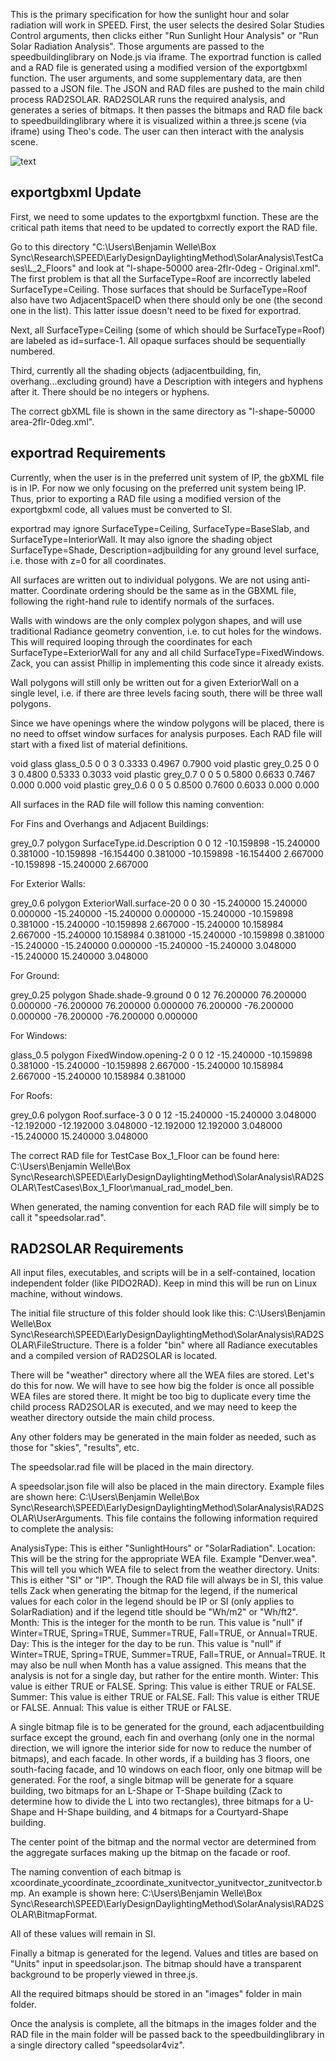 This is the primary specification for how the sunlight hour and solar radiation will work in SPEED. First, the user selects the desired Solar Studies Control arguments, then clicks either "Run Sunlight Hour Analysis" or "Run Solar Radiation Analysis". Those arguments are passed to the speedbuildinglibrary on Node.js via iframe. The exportrad function is called and a RAD file is generated using a modified version of the exportgbxml function. The user arguments, and some supplementary data, are then passed to a JSON file. The JSON and RAD files are pushed to the main child process RAD2SOLAR. RAD2SOLAR runs the required analysis, and generates a series of bitmaps. It then passes the bitmaps and RAD file back to speedbuildinglibrary where it is visualized within a three.js scene (via iframe) using Theo's code. The user can then interact with the analysis scene.

![text](https://github.com/ladybug-tools/spider/blob/master/sandbox/speed-rad2solar-viewer/images/RAD2SOLAR_Workflow.png)

## exportgbxml Update

First, we need to some updates to the exportgbxml function. These are the critical path items that need to be updated to correctly export the RAD file.

Go to this directory "C:\Users\Benjamin Welle\Box Sync\Research\SPEED\EarlyDesignDaylightingMethod\SolarAnalysis\TestCases\L_2_Floors" and look at "l-shape-50000 area-2flr-0deg - Original.xml". The first problem is that all the SurfaceType=Roof are incorrectly labeled SurfaceType=Ceiling. Those surfaces that should be SurfaceType=Roof also have two AdjacentSpaceID when there should only be one (the second one in the list). This latter issue doesn't need to be fixed for exportrad.

Next, all SurfaceType=Ceiling (some of which should be SurfaceType=Roof) are labeled as id=surface-1. All opaque surfaces should be sequentially numbered.

Third, currently all the shading objects (adjacentbuilding, fin, overhang...excluding ground) have a Description with integers and hyphens after it. There should be no integers or hyphens.

The correct gbXML file is shown in the same directory as "l-shape-50000 area-2flr-0deg.xml".

## exportrad Requirements

Currently, when the user is in the preferred unit system of IP, the gbXML file is in IP. For now we only focusing on the preferred unit system being IP. Thus, prior to exporting a RAD file using a modified version of the exportgbxml code, all values must be converted to SI.

exportrad may ignore SurfaceType=Ceiling, SurfaceType=BaseSlab, and SurfaceType=InteriorWall. It may also ignore the shading object SurfaceType=Shade, Description=adjbuilding for any ground level surface, i.e. those with z=0 for all coordinates.

All surfaces are written out to individual polygons. We are not using anti-matter. Coordinate ordering should be the same as in the GBXML file, following the right-hand rule to identify normals of the surfaces.

Walls with windows are the only complex polygon shapes, and will use traditional Radiance geometry convention, i.e. to cut holes for the windows. This will required looping through the coordinates for each SurfaceType=ExteriorWall for any and all child SurfaceType=FixedWindows. Zack, you can assist Phillip in implementing this code since it already exists.

Wall polygons will still only be written out for a given ExteriorWall on a single level, i.e. if there are three levels facing south, there will be three wall polygons.

Since we have openings where the window polygons will be placed, there is no need to offset window surfaces for analysis purposes. 
Each RAD file will start with a fixed list of material definitions. 

void glass glass_0.5
0
0
3 0.3333 0.4967 0.7900
void plastic grey_0.25
0
0
3 0.4800 0.5333 0.3033
void plastic grey_0.7
0
0
5 0.5800 0.6633 0.7467 0.000 0.000
void plastic grey_0.6
0
0
5 0.8500 0.7600 0.6033 0.000 0.000

All surfaces in the RAD file will follow this naming convention:

For Fins and Overhangs and Adjacent Buildings:

grey_0.7 polygon SurfaceType.id.Description
0
0
12
-10.159898 -15.240000 0.381000
-10.159898 -16.154400 0.381000
-10.159898 -16.154400 2.667000
-10.159898 -15.240000 2.667000

For Exterior Walls:

grey_0.6 polygon ExteriorWall.surface-20
0
0
30
-15.240000 15.240000 0.000000
-15.240000 -15.240000 0.000000
-15.240000 -10.159898 0.381000
-15.240000 -10.159898 2.667000
-15.240000 10.158984 2.667000
-15.240000 10.158984 0.381000
-15.240000 -10.159898 0.381000
-15.240000 -15.240000 0.000000
-15.240000 -15.240000 3.048000
-15.240000 15.240000 3.048000

For Ground:

grey_0.25 polygon Shade.shade-9.ground
0
0
12
76.200000 76.200000 0.000000
-76.200000 76.200000 0.000000
76.200000 -76.200000 0.000000
-76.200000 -76.200000 0.000000

For Windows:

glass_0.5 polygon FixedWindow.opening-2
0
0
12
-15.240000 -10.159898 0.381000
-15.240000 -10.159898 2.667000
-15.240000 10.158984 2.667000
-15.240000 10.158984 0.381000

For Roofs:

grey_0.6 polygon Roof.surface-3
0
0
12
-15.240000 -15.240000 3.048000 
-12.192000 -12.192000 3.048000 
-12.192000 12.192000 3.048000 
-15.240000 15.240000 3.048000

The correct RAD file for TestCase Box_1_Floor can be found here: C:\Users\Benjamin Welle\Box Sync\Research\SPEED\EarlyDesignDaylightingMethod\SolarAnalysis\RAD2SOLAR\TestCases\Box_1_Floor\manual_rad_model_ben.

When generated, the naming convention for each RAD file will simply be to call it "speedsolar.rad".

## RAD2SOLAR Requirements

All input files, executables, and scripts will be in a self-contained, location independent folder (like PIDO2RAD). Keep in mind this will be run on Linux machine, without windows. 

The initial file structure of this folder should look like this: C:\Users\Benjamin Welle\Box Sync\Research\SPEED\EarlyDesignDaylightingMethod\SolarAnalysis\RAD2SOLAR\FileStructure. There is a folder "bin" where all Radiance executables and a compiled version of RAD2SOLAR is located.

There will be "weather" directory where all the WEA files are stored. Let's do this for now. We will have to see how big the folder is once all possible WEA files are stored there. It might be too big to duplicate every time the child process RAD2SOLAR is executed, and we may need to keep the weather directory outside the main child process.

Any other folders may be generated in the main folder as needed, such as those for "skies", "results", etc.

The speedsolar.rad file will be placed in the main directory.

A speedsolar.json file will also be placed in the main directory. Example files are shown here: C:\Users\Benjamin Welle\Box Sync\Research\SPEED\EarlyDesignDaylightingMethod\SolarAnalysis\RAD2SOLAR\UserArguments. This file contains the following information required to complete the analysis:

AnalysisType: This is either "SunlightHours" or "SolarRadiation".
Location: This will be the string for the appropriate WEA file. Example "Denver.wea". This will tell you which WEA file to select from the weather directory.
Units: This is either "SI" or "IP". Though the RAD file will always be in SI, this value tells Zack when generating the bitmap for the legend, if the numerical values for each color in the legend should be IP or SI (only applies to SolarRadiation) and if the legend title should be "Wh/m2" or "Wh/ft2".
Month: This is the integer for the month to be run. This value is "null" if Winter=TRUE, Spring=TRUE, Summer=TRUE, Fall=TRUE, or Annual=TRUE.
Day: This is the integer for the day to be run. This value is "null" if Winter=TRUE, Spring=TRUE, Summer=TRUE, Fall=TRUE, or Annual=TRUE. It may also be null when Month has a value assigned. This means that the analysis is not for a single day, but rather for the entire month.
Winter: This value is either TRUE or FALSE.
Spring: This value is either TRUE or FALSE.
Summer: This value is either TRUE or FALSE.
Fall: This value is either TRUE or FALSE.
Annual: This value is either TRUE or FALSE.

A single bitmap file is to be generated for the ground, each adjacentbuilding surface except the ground, each fin and overhang (only one in the normal direction, we will ignore the interior side for now to reduce the number of bitmaps), and each facade. In other words, if a building has 3 floors, one south-facing facade, and 10 windows on each floor, only one bitmap will be generated. For the roof, a single bitmap will be generate for a square building, two bitmaps for an L-Shape or T-Shape building (Zack to determine how to divide the L into two rectangles), three bitmaps for a U-Shape and H-Shape building, and 4 bitmaps for a Courtyard-Shape building.

The center point of the bitmap and the normal vector are determined from the aggregate surfaces making up the bitmap on the facade or roof.

The naming convention of each bitmap is xcoordinate_ycoordinate_zcoordinate_xunitvector_yunitvector_zunitvector.bmp. An example is shown here: C:\Users\Benjamin Welle\Box Sync\Research\SPEED\EarlyDesignDaylightingMethod\SolarAnalysis\RAD2SOLAR\BitmapFormat.

All of these values will remain in SI.

Finally a bitmap is generated for the legend. Values and titles are based on "Units" input in speedsolar.json. The bitmap should have a transparent background to be properly viewed in three.js.

All the required bitmaps should be stored in an "images" folder in main folder.

Once the analysis is complete, all the bitmaps in the images folder and the RAD file in the main folder will be passed back to the speedbuildinglibrary in a single directory called "speedsolar4viz".
